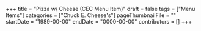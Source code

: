 +++
title = "Pizza w/ Cheese (CEC Menu Item)"
draft = false
tags = ["Menu Items"]
categories = ["Chuck E. Cheese's"]
pageThumbnailFile = ""
startDate = "1989-00-00"
endDate = "0000-00-00"
contributors = []
+++
